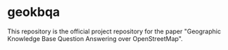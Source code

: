 # geokbqa
This repository is the official project repository for the paper "Geographic Knowledge Base Question Answering over OpenStreetMap".
